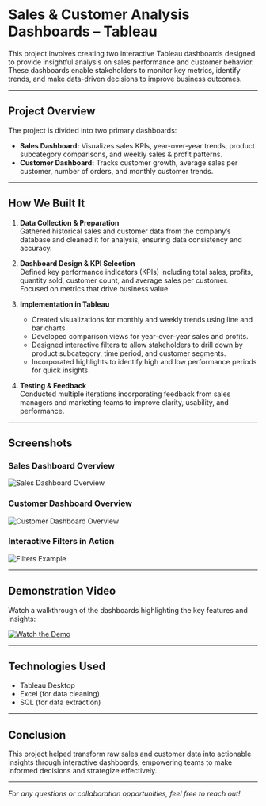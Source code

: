 # Sales & Customer Analysis Dashboards – Tableau

This project involves creating two interactive Tableau dashboards designed to provide insightful analysis on sales performance and customer behavior. These dashboards enable stakeholders to monitor key metrics, identify trends, and make data-driven decisions to improve business outcomes.

---

## Project Overview

The project is divided into two primary dashboards:

- **Sales Dashboard:** Visualizes sales KPIs, year-over-year trends, product subcategory comparisons, and weekly sales & profit patterns.
- **Customer Dashboard:** Tracks customer growth, average sales per customer, number of orders, and monthly customer trends.

---

## How We Built It

1. **Data Collection & Preparation**  
   Gathered historical sales and customer data from the company’s database and cleaned it for analysis, ensuring data consistency and accuracy.

2. **Dashboard Design & KPI Selection**  
   Defined key performance indicators (KPIs) including total sales, profits, quantity sold, customer count, and average sales per customer. Focused on metrics that drive business value.

3. **Implementation in Tableau**  
   - Created visualizations for monthly and weekly trends using line and bar charts.  
   - Developed comparison views for year-over-year sales and profits.  
   - Designed interactive filters to allow stakeholders to drill down by product subcategory, time period, and customer segments.  
   - Incorporated highlights to identify high and low performance periods for quick insights.

4. **Testing & Feedback**  
   Conducted multiple iterations incorporating feedback from sales managers and marketing teams to improve clarity, usability, and performance.

---

## Screenshots

### Sales Dashboard Overview  
![Sales Dashboard Overview](./images/sales_dashboard_overview.png)

### Customer Dashboard Overview  
![Customer Dashboard Overview](./images/customer_dashboard_overview.png)

### Interactive Filters in Action  
![Filters Example](./images/filters_example.png)

---

## Demonstration Video

Watch a walkthrough of the dashboards highlighting the key features and insights:

[![Watch the Demo](./images/video_thumbnail.png)](./videos/dashboard_demo.mp4)

---

## Technologies Used

- Tableau Desktop  
- Excel (for data cleaning)  
- SQL (for data extraction)

---

## Conclusion

This project helped transform raw sales and customer data into actionable insights through interactive dashboards, empowering teams to make informed decisions and strategize effectively.

---

*For any questions or collaboration opportunities, feel free to reach out!*

